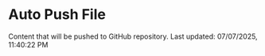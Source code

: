 # Auto Push File

Content that will be pushed to GitHub repository.
Last updated: 07/07/2025, 11:40:22 PM
